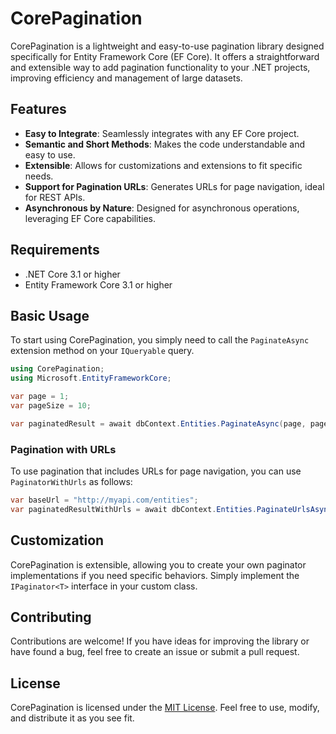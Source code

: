 
# CorePagination

CorePagination is a lightweight and easy-to-use pagination library designed specifically for Entity Framework Core (EF Core). It offers a straightforward and extensible way to add pagination functionality to your .NET projects, improving efficiency and management of large datasets.

## Features

- **Easy to Integrate**: Seamlessly integrates with any EF Core project.
- **Semantic and Short Methods**: Makes the code understandable and easy to use.
- **Extensible**: Allows for customizations and extensions to fit specific needs.
- **Support for Pagination URLs**: Generates URLs for page navigation, ideal for REST APIs.
- **Asynchronous by Nature**: Designed for asynchronous operations, leveraging EF Core capabilities.

## Requirements

- .NET Core 3.1 or higher
- Entity Framework Core 3.1 or higher

## Basic Usage

To start using CorePagination, you simply need to call the `PaginateAsync` extension method on your `IQueryable` query.

```csharp
using CorePagination;
using Microsoft.EntityFrameworkCore;

var page = 1;
var pageSize = 10;

var paginatedResult = await dbContext.Entities.PaginateAsync(page, pageSize);
```

### Pagination with URLs

To use pagination that includes URLs for page navigation, you can use `PaginatorWithUrls` as follows:

```csharp
var baseUrl = "http://myapi.com/entities";
var paginatedResultWithUrls = await dbContext.Entities.PaginateUrlsAsync(page, pageSize, baseUrl);
```

## Customization

CorePagination is extensible, allowing you to create your own paginator implementations if you need specific behaviors. Simply implement the `IPaginator<T>` interface in your custom class.

## Contributing

Contributions are welcome! If you have ideas for improving the library or have found a bug, feel free to create an issue or submit a pull request.

## License

CorePagination is licensed under the [MIT License](LICENSE). Feel free to use, modify, and distribute it as you see fit.
